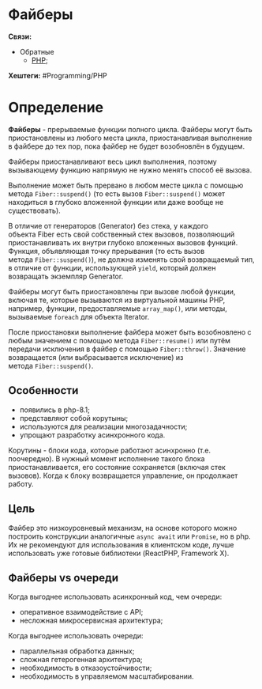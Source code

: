 # Файберы

**Связи:**
- Обратные
	- [PHP](PHP);

**Хештеги:** #Programming/PHP

# Определение

**Файберы** - прерываемые функции полного цикла. Файберы могут быть приостановлены из любого места цикла, приостанавливая выполнение в файбере до тех пор, пока файбер не будет возобновлён в будущем.

Файберы приостанавливают весь цикл выполнения, поэтому вызывающему функцию напрямую не нужно менять способ её вызова.

Выполнение может быть прервано в любом месте цикла с помощью метода `Fiber::suspend()` (то есть вызов `Fiber::suspend()` может находиться в глубоко вложенной функции или даже вообще не существовать).

В отличие от генераторов (Generator) без стека, у каждого объекта Fiber есть свой собственный стек вызовов, позволяющий приостанавливать их внутри глубоко вложенных вызовов функций. Функция, объявляющая точку прерывания (то есть вызов метода `Fiber::suspend()`), не должна изменять свой возвращаемый тип, в отличие от функции, использующей `yield`, который должен возвращать экземпляр Generator.

Файберы могут быть приостановлены при вызове любой функции, включая те, которые вызываются из виртуальной машины PHP, например, функции, предоставляемые `array_map()`, или методы, вызываемые `foreach` для объекта Iterator.

После приостановки выполнение файбера может быть возобновлено с любым значением с помощью метода `Fiber::resume()` или путём передачи исключения в файбер с помощью `Fiber::throw()`. Значение возвращается (или выбрасывается исключение) из метода `Fiber::suspend()`.

## Особенности

- появились в php-8.1;
- представляют собой корутыны;
- используются для реализации многозадачности;
- упрощают разработку асинхронного кода.

Корутины - блоки кода, которые работают асинхронно (т.е. поочередно). В нужный момент исполнение такого блока приостанавливается, его состояние сохраняется (включая стек вызовов). Когда к блоку возвращается управление, он продолжает работу.

## Цель

Файбер это низкоуровневый механизм, на основе которого можно построить конструкции аналогичные `async await` или `Promise`, но в php. Их не рекомендуют для использования в клиентском коде, лучше использовать уже готовые библиотеки (ReactPHP, Framework X).

## Файберы vs очереди

Когда выгоднее использовать асинхронный код, чем очереди:
- оперативное взаимодействие с API;
- несложная микросервисная архитектура;

Когда выгоднее использовать очереди:
- параллельная обработка данных;
- сложная гетерогенная архитектура;
- необходимость в отказоустойчивости;
- необходимость в управляемом масштабировании.



